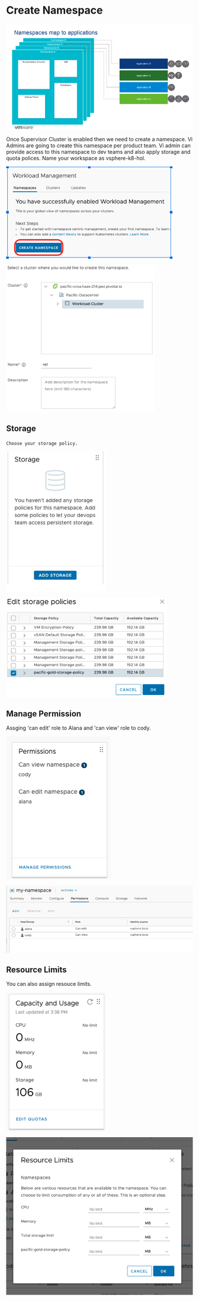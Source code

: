 # Create Namespace

![](../.././images/namespace.png)

Once Supervisor Cluster is enabled then we need to create a namespace. Vi Admins are going to create this namespace per product team. Vi admin can provide access to this namespace to dev teams and also apply storage and quota polices. Name your workspace as vsphere-k8-hol.


![](../.././images/namespace1.png)

![](../.././images/namespace2.png)

## Storage

`Choose your storage policy.`

![](../.././images/namespace3.png)

![](../.././images/namespace4.png)

## Manage Permission

Assging 'can edit' role to Alana and 'can view' role to cody.

![](../.././images/permission1.png) 

![](../.././images/permission2.png)

## Resource Limits

You can also assign resouce limits.

![](../.././images/resource1.png)

![](../.././images/resource2.png)